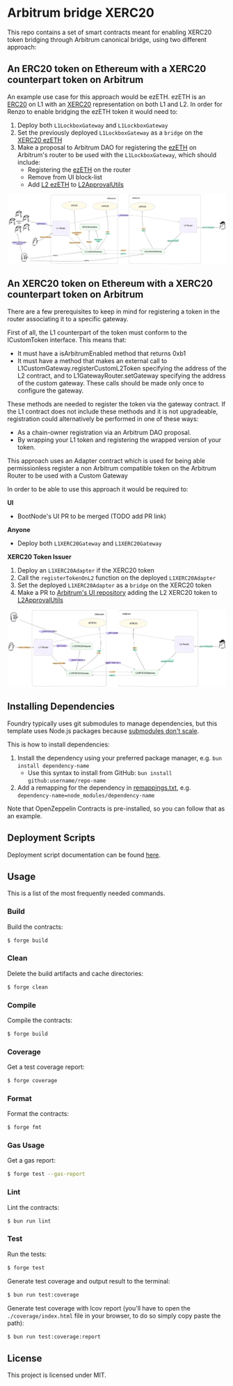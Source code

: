 # Arbitrum bridge XERC20

This repo contains a set of smart contracts meant for enabling XERC20 token bridging through Arbitrum canonical bridge,
using two different approach:

## An ERC20 token on Ethereum with a XERC20 counterpart token on Arbitrum

An example use case for this approach would be ezETH. ezETH is an
[ERC20](https://etherscan.io/token/0xbf5495Efe5DB9ce00f80364C8B423567e58d2110) on L1 with an
[XERC20](https://etherscan.io/address/0x2416092f143378750bb29b79ed961ab195cceea5) representation on both L1 and L2. In
order for Renzo to enable bridging the ezETH token it would need to:

1. Deploy both `L1LockboxGateway` and `L1LockboxGateway`
2. Set the previously deployed `L1LockboxGateway` as a `bridge` on the
   [XERC20 ezETH](https://etherscan.io/address/0x2416092f143378750bb29b79ed961ab195cceea5)
3. Make a proposal to Arbitrum DAO for registering the
   [ezETH](https://etherscan.io/token/0xbf5495Efe5DB9ce00f80364C8B423567e58d2110) on Arbitrum's router to be used with
   the `L1LockboxGateway`, which should include:
   - Registering the [ezETH](https://etherscan.io/token/0xbf5495Efe5DB9ce00f80364C8B423567e58d2110) on the router
   - Remove from UI block-list
   - Add [L2 ezETH](https://arbiscan.io/address/0x2416092f143378750bb29b79ed961ab195cceea5) to
     [L2ApprovalUtils](https://github.com/OffchainLabs/arbitrum-token-bridge/blob/master/packages/arb-token-bridge-ui/src/util/L2ApprovalUtils.ts)

![ERC20<>XERC20](/docs/Arbitrum2.png)

## An XERC20 token on Ethereum with a XERC20 counterpart token on Arbitrum

There are a few prerequisites to keep in mind for registering a token in the router associating it to a specific
gateway.

First of all, the L1 counterpart of the token must conform to the ICustomToken interface. This means that:

- It must have a isArbitrumEnabled method that returns 0xb1
- It must have a method that makes an external call to L1CustomGateway.registerCustomL2Token specifying the address of
  the L2 contract, and to L1GatewayRouter.setGateway specifying the address of the custom gateway. These calls should be
  made only once to configure the gateway.

These methods are needed to register the token via the gateway contract. If the L1 contract does not include these
methods and it is not upgradeable, registration could alternatively be performed in one of these ways:

- As a chain-owner registration via an Arbitrum DAO proposal.
- By wrapping your L1 token and registering the wrapped version of your token.

This approach uses an Adapter contract which is used for being able permissionless register a non Arbitrum compatible
token on the Arbitrum Router to be used with a Custom Gateway

In order to be able to use this approach it would be required to:

**UI**

- BootNode's UI PR to be merged (TODO add PR link)

**Anyone**

- Deploy both `L1XERC20Gateway` and `L1XERC20Gateway`

**XERC20 Token Issuer**

1. Deploy an `L1XERC20Adapter` if the XERC20 token
2. Call the `registerTokenOnL2` function on the deployed `L1XERC20Adapter`
3. Set the deployed `L1XERC20Adapter` as a `bridge` on the XERC20 token
4. Make a PR to [Arbitrum's UI repository](https://github.com/OffchainLabs/arbitrum-token-bridge) adding the L2 XERC20
   token to
   [L2ApprovalUtils](https://github.com/OffchainLabs/arbitrum-token-bridge/blob/master/packages/arb-token-bridge-ui/src/util/L2ApprovalUtils.ts)

![XERC20<>XERC20](/docs/Arbitrum1.png)

## Installing Dependencies

Foundry typically uses git submodules to manage dependencies, but this template uses Node.js packages because
[submodules don't scale](https://twitter.com/PaulRBerg/status/1736695487057531328).

This is how to install dependencies:

1. Install the dependency using your preferred package manager, e.g. `bun install dependency-name`
   - Use this syntax to install from GitHub: `bun install github:username/repo-name`
2. Add a remapping for the dependency in [remappings.txt](./remappings.txt), e.g.
   `dependency-name=node_modules/dependency-name`

Note that OpenZeppelin Contracts is pre-installed, so you can follow that as an example.

## Deployment Scripts

Deployment script documentation can be found [here](./docs/deployment.md).

## Usage

This is a list of the most frequently needed commands.

### Build

Build the contracts:

```sh
$ forge build
```

### Clean

Delete the build artifacts and cache directories:

```sh
$ forge clean
```

### Compile

Compile the contracts:

```sh
$ forge build
```

### Coverage

Get a test coverage report:

```sh
$ forge coverage
```

### Format

Format the contracts:

```sh
$ forge fmt
```

### Gas Usage

Get a gas report:

```sh
$ forge test --gas-report
```

### Lint

Lint the contracts:

```sh
$ bun run lint
```

### Test

Run the tests:

```sh
$ forge test
```

Generate test coverage and output result to the terminal:

```sh
$ bun run test:coverage
```

Generate test coverage with lcov report (you'll have to open the `./coverage/index.html` file in your browser, to do so
simply copy paste the path):

```sh
$ bun run test:coverage:report
```

## License

This project is licensed under MIT.

